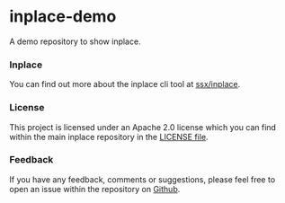 # inplace-demo
A demo repository to show inplace.


### Inplace

You can find out more about the inplace cli tool at [ssx/inplace](https://github.com/ssx/inplace).


### License

This project is licensed under an Apache 2.0 license which you can find within
the main inplace repository in the [LICENSE file](https://github.com/ssx/inplace/blob/master/LICENSE).


### Feedback

If you have any feedback, comments or suggestions, please feel free to open an
issue within the repository on [Github](https://github.com/ssx/inplace-demo).

